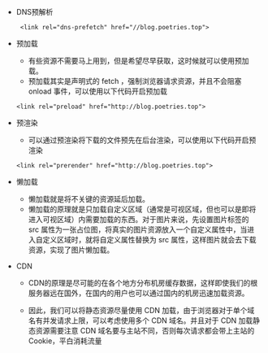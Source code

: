 - DNS预解析
  ```
   <link rel="dns-prefetch" href="//blog.poetries.top">
  ```
- 预加载
  - 有些资源不需要马上用到，但是希望尽早获取，这时候就可以使用预加载。
  - 预加载其实是声明式的 fetch ，强制浏览器请求资源，并且不会阻塞 onload 事件，可以使用以下代码开启预加载
  ```
  <link rel="preload" href="http://blog.poetries.top">

  ```

- 预渲染
  - 可以通过预渲染将下载的文件预先在后台渲染，可以使用以下代码开启预渲染
  ```
  <link rel="prerender" href="http://blog.poetries.top">
  ```

- 懒加载
  - 懒加载就是将不关键的资源延后加载。
  - 懒加载的原理就是只加载自定义区域（通常是可视区域，但也可以是即将进入可视区域）内需要加载的东西。对于图片来说，先设置图片标签的 src 属性为一张占位图，将真实的图片资源放入一个自定义属性中，当进入自定义区域时，就将自定义属性替换为 src 属性，这样图片就会去下载资源，实现了图片懒加载。

- CDN
  - CDN的原理是尽可能的在各个地方分布机房缓存数据，这样即使我们的根服务器远在国外，在国内的用户也可以通过国内的机房迅速加载资源。

  - 因此，我们可以将静态资源尽量使用 CDN 加载，由于浏览器对于单个域名有并发请求上限，可以考虑使用多个 CDN 域名。并且对于 CDN 加载静态资源需要注意 CDN 域名要与主站不同，否则每次请求都会带上主站的 Cookie，平白消耗流量